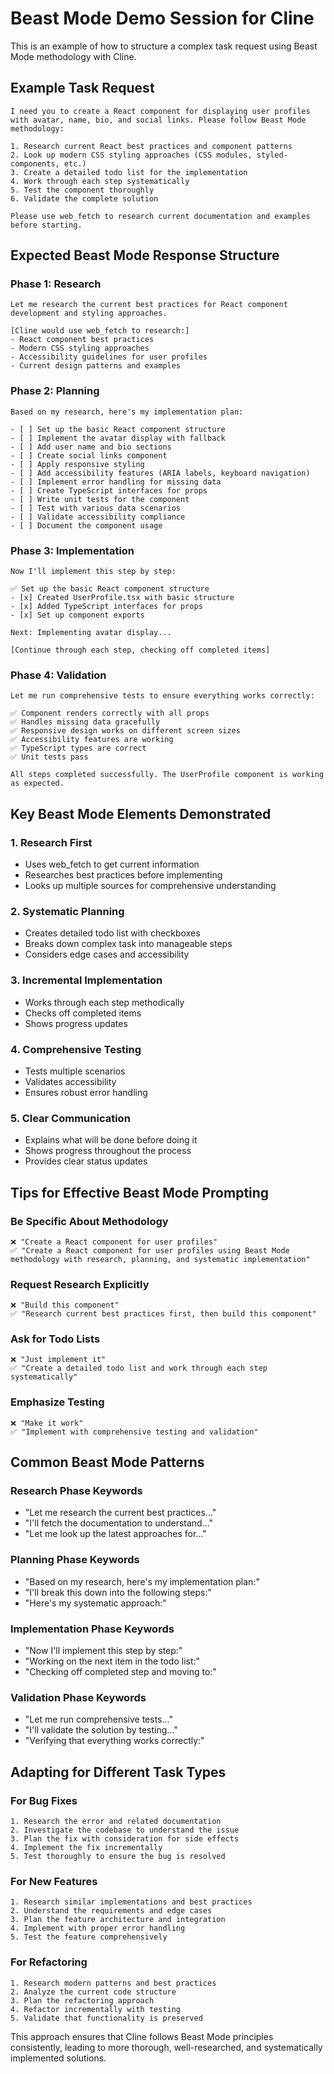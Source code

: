 # Beast Mode Demo Session for Cline

This is an example of how to structure a complex task request using Beast Mode methodology with Cline.

## Example Task Request

```
I need you to create a React component for displaying user profiles with avatar, name, bio, and social links. Please follow Beast Mode methodology:

1. Research current React best practices and component patterns
2. Look up modern CSS styling approaches (CSS modules, styled-components, etc.)
3. Create a detailed todo list for the implementation
4. Work through each step systematically
5. Test the component thoroughly
6. Validate the complete solution

Please use web_fetch to research current documentation and examples before starting.
```

## Expected Beast Mode Response Structure

### Phase 1: Research

```
Let me research the current best practices for React component development and styling approaches.

[Cline would use web_fetch to research:]
- React component best practices
- Modern CSS styling approaches
- Accessibility guidelines for user profiles
- Current design patterns and examples
```

### Phase 2: Planning

```
Based on my research, here's my implementation plan:

- [ ] Set up the basic React component structure
- [ ] Implement the avatar display with fallback
- [ ] Add user name and bio sections
- [ ] Create social links component
- [ ] Apply responsive styling
- [ ] Add accessibility features (ARIA labels, keyboard navigation)
- [ ] Implement error handling for missing data
- [ ] Create TypeScript interfaces for props
- [ ] Write unit tests for the component
- [ ] Test with various data scenarios
- [ ] Validate accessibility compliance
- [ ] Document the component usage
```

### Phase 3: Implementation

```
Now I'll implement this step by step:

✅ Set up the basic React component structure
- [x] Created UserProfile.tsx with basic structure
- [x] Added TypeScript interfaces for props
- [x] Set up component exports

Next: Implementing avatar display...

[Continue through each step, checking off completed items]
```

### Phase 4: Validation

```
Let me run comprehensive tests to ensure everything works correctly:

✅ Component renders correctly with all props
✅ Handles missing data gracefully
✅ Responsive design works on different screen sizes
✅ Accessibility features are working
✅ TypeScript types are correct
✅ Unit tests pass

All steps completed successfully. The UserProfile component is working as expected.
```

## Key Beast Mode Elements Demonstrated

### 1. Research First

- Uses web_fetch to get current information
- Researches best practices before implementing
- Looks up multiple sources for comprehensive understanding

### 2. Systematic Planning

- Creates detailed todo list with checkboxes
- Breaks down complex task into manageable steps
- Considers edge cases and accessibility

### 3. Incremental Implementation

- Works through each step methodically
- Checks off completed items
- Shows progress updates

### 4. Comprehensive Testing

- Tests multiple scenarios
- Validates accessibility
- Ensures robust error handling

### 5. Clear Communication

- Explains what will be done before doing it
- Shows progress throughout the process
- Provides clear status updates

## Tips for Effective Beast Mode Prompting

### Be Specific About Methodology

```
❌ "Create a React component for user profiles"
✅ "Create a React component for user profiles using Beast Mode methodology with research, planning, and systematic implementation"
```

### Request Research Explicitly

```
❌ "Build this component"
✅ "Research current best practices first, then build this component"
```

### Ask for Todo Lists

```
❌ "Just implement it"
✅ "Create a detailed todo list and work through each step systematically"
```

### Emphasize Testing

```
❌ "Make it work"
✅ "Implement with comprehensive testing and validation"
```

## Common Beast Mode Patterns

### Research Phase Keywords

- "Let me research the current best practices..."
- "I'll fetch the documentation to understand..."
- "Let me look up the latest approaches for..."

### Planning Phase Keywords

- "Based on my research, here's my implementation plan:"
- "I'll break this down into the following steps:"
- "Here's my systematic approach:"

### Implementation Phase Keywords

- "Now I'll implement this step by step:"
- "Working on the next item in the todo list:"
- "Checking off completed step and moving to:"

### Validation Phase Keywords

- "Let me run comprehensive tests..."
- "I'll validate the solution by testing..."
- "Verifying that everything works correctly:"

## Adapting for Different Task Types

### For Bug Fixes

```
1. Research the error and related documentation
2. Investigate the codebase to understand the issue
3. Plan the fix with consideration for side effects
4. Implement the fix incrementally
5. Test thoroughly to ensure the bug is resolved
```

### For New Features

```
1. Research similar implementations and best practices
2. Understand the requirements and edge cases
3. Plan the feature architecture and integration
4. Implement with proper error handling
5. Test the feature comprehensively
```

### For Refactoring

```
1. Research modern patterns and best practices
2. Analyze the current code structure
3. Plan the refactoring approach
4. Refactor incrementally with testing
5. Validate that functionality is preserved
```

This approach ensures that Cline follows Beast Mode principles consistently, leading to more thorough, well-researched, and systematically implemented solutions.
